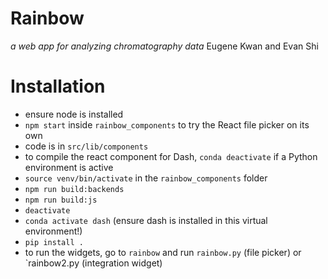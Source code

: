 # Rainbow

*a web app for analyzing chromatography data*
Eugene Kwan and Evan Shi

# Installation

- ensure node is installed
- `npm start` inside `rainbow_components` to try the React file picker on its own
- code is in `src/lib/components`
- to compile the react component for Dash, `conda deactivate` if a Python environment is active
- `source venv/bin/activate` in the `rainbow_components` folder
- `npm run build:backends`
- `npm run build:js`
- `deactivate`
- `conda activate dash` (ensure dash is installed in this virtual environment!)
- `pip install .`
- to run the widgets, go to `rainbow` and run `rainbow.py` (file picker) or `rainbow2.py (integration widget)
